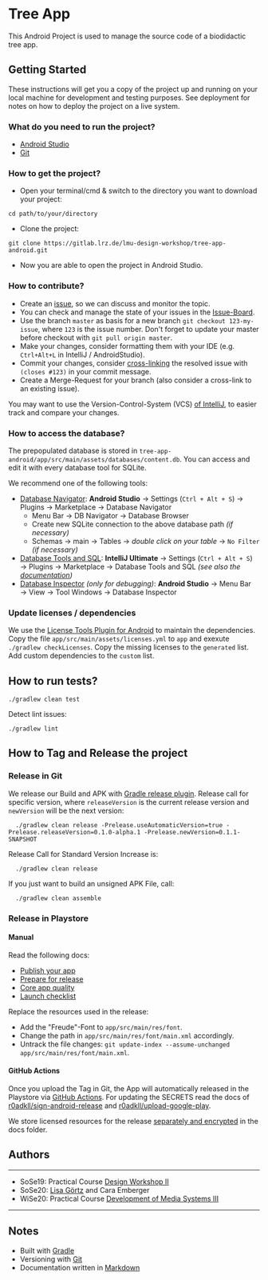 # Tree App 

This Android Project is used to manage the source code of a biodidactic tree app.

## Getting Started

These instructions will get you a copy of the project up and running on your local machine for development and testing purposes. 
See deployment for notes on how to deploy the project on a live system.

### What do you need to run the project?

- [Android Studio](https://developer.android.com/studio)
- [Git](https://git-scm.com/)

### How to get the project?

- Open your terminal/cmd & switch to the directory you want to download your project: 
```
cd path/to/your/directory
```
- Clone the project: 
```
git clone https://gitlab.lrz.de/lmu-design-workshop/tree-app-android.git
```
- Now you are able to open the project in Android Studio.

### How to contribute?

- Create an [issue](https://gitlab.com/gitlab-org/gitlab/-/issues), so we can discuss and monitor the topic.
- You can check and manage the state of your issues in the [Issue-Board](https://gitlab.lrz.de/lmu-design-workshop/tree-app-android/-/boards). 
- Use the branch `master` as basis for a new branch `git checkout 123-my-issue`, where `123` is the issue number. Don't forget to update your master before checkout with `git pull origin master`.
- Make your changes, consider formatting them with your IDE (e.g. `Ctrl+Alt+L` in IntelliJ / AndroidStudio).
- Commit your changes, consider [cross-linking](https://docs.gitlab.com/ee/user/project/issues/crosslinking_issues.html) the resolved issue with `(closes #123)` in your commit message.
- Create a Merge-Request for your branch (also consider a cross-link to an existing issue).

You may want to use the Version-Control-System (VCS) [of IntelliJ](https://www.jetbrains.com/help/idea/version-control-integration.html), to easier track and compare your changes.

### How to access the database?

The prepopulated database is stored in `tree-app-android/app/src/main/assets/databases/content.db`. You can access and edit it with every database tool for SQLite.

We recommend one of the following tools:
- [Database Navigator](https://plugins.jetbrains.com/plugin/1800-database-navigator): **Android Studio** → Settings (`Ctrl + Alt + S`) → Plugins → Marketplace → Database Navigator
   - Menu Bar → DB Navigator → Database Browser
   - Create new SQLite connection to the above database path _(if necessary)_
   - Schemas → main → Tables → _double click on your table_ → `No Filter` _(if necessary)_
- [Database Tools and SQL](https://www.jetbrains.com/help/idea/relational-databases.html): **IntelliJ Ultimate** → Settings (`Ctrl + Alt + S`) → Plugins → Marketplace → Database Tools and SQL _(see also the [documentation](https://www.jetbrains.com/help/idea/accessing-android-sqllite-databases-from-product.html))_
- [Database Inspector](https://developer.android.com/studio/inspect/database) _(only for debugging)_: **Android Studio** → Menu Bar → View → Tool Windows → Database Inspector

### Update licenses / dependencies

We use the [License Tools Plugin for Android](https://github.com/cookpad/LicenseToolsPlugin) to maintain the dependencies. Copy the file `app/src/main/assets/licenses.yml` to `app` and exexute `./gradlew checkLicenses`. Copy the missing licenses to the `generated` list. Add custom dependencies to the `custom` list.

## How to run tests?

```
./gradlew clean test
```

Detect lint issues:

```
./gradlew lint
```

## How to Tag and Release the project

### Release in Git

 We release our Build and APK with [Gradle release plugin](https://github.com/researchgate/gradle-release).
 Release call for specific version, where `releaseVersion` is the current release version and `newVersion` will be the next version:
 
```
  ./gradlew clean release -Prelease.useAutomaticVersion=true -Prelease.releaseVersion=0.1.0-alpha.1 -Prelease.newVersion=0.1.1-SNAPSHOT
```

 Release Call for Standard Version Increase is:
```
  ./gradlew clean release
```

If you just want to build an unsigned APK File, call:
```
  ./gradlew clean assemble
```

### Release in Playstore

#### Manual

Read the following docs:
- [Publish your app](https://developer.android.com/studio/publish)
- [Prepare for release](https://developer.android.com/studio/publish/preparing)
- [Core app quality](https://developer.android.com/docs/quality-guidelines/core-app-quality)
- [Launch checklist](https://developer.android.com/distribute/best-practices/launch/launch-checklist)

Replace the resources used in the release:
- Add the "Freude"-Font to `app/src/main/res/font`.
- Change the path in `app/src/main/res/font/main.xml` accordingly.
- Untrack the file changes: `git update-index --assume-unchanged app/src/main/res/font/main.xml`.

#### GitHub Actions

Once you upload the Tag in Git, the App will automatically released in the Playstore via [GitHub Actions](.github/workflows/android-release.yml).
For updating the SECRETS read the docs of [r0adkll/sign-android-release](https://github.com/r0adkll/sign-android-release) and [r0adkll/upload-google-play](https://github.com/r0adkll/upload-google-play).

We store licensed resources for the release [separately and encrypted](https://docs.github.com/en/actions/reference/encrypted-secrets#limits-for-secrets) in the docs folder.

## Authors

***
- SoSe19: Practical Course [Design Workshop II](http://www.medien.ifi.lmu.de/lehre/ss19/dw2/)
- SoSe20: [Lisa Görtz](mailto:lisagoertz95@gmx.de) and Cara Emberger
- WiSe20: Practical Course [Development of Media Systems III](https://www.medien.ifi.lmu.de/lehre/ws2021/pem3/)
***

## Notes

- Built with [Gradle](https://gradle.org/) 
- Versioning with [Git](http://git.org/)
- Documentation written in [Markdown](https://about.gitlab.com/handbook/product/technical-writing/markdown-guide/)
